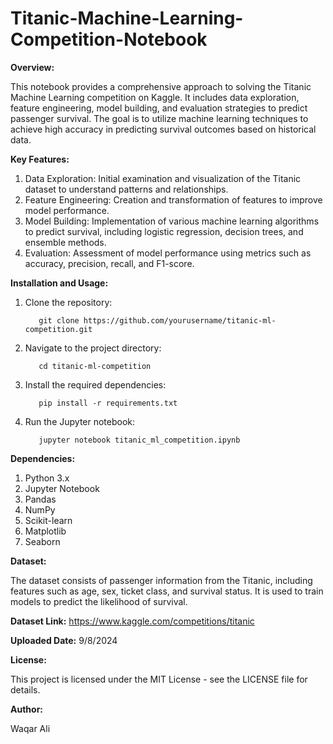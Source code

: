 # Titanic-Machine-Learning-Competition-Notebook

**Overview:**

This notebook provides a comprehensive approach to solving the Titanic Machine Learning competition on Kaggle. It includes data exploration, feature engineering, model building, and evaluation strategies to predict passenger survival. The goal is to utilize machine learning techniques to achieve high accuracy in predicting survival outcomes based on historical data.


**Key Features:**

1. Data Exploration: Initial examination and visualization of the Titanic dataset to understand patterns and relationships.
2. Feature Engineering: Creation and transformation of features to improve model performance.
3. Model Building: Implementation of various machine learning algorithms to predict survival, including logistic regression, decision trees, and ensemble methods.
4. Evaluation: Assessment of model performance using metrics such as accuracy, precision, recall, and F1-score.


**Installation and Usage:**

1. Clone the repository:


          git clone https://github.com/yourusername/titanic-ml-competition.git


2. Navigate to the project directory:


          cd titanic-ml-competition


3. Install the required dependencies:


          pip install -r requirements.txt


4. Run the Jupyter notebook:


          jupyter notebook titanic_ml_competition.ipynb



**Dependencies:**

1. Python 3.x
2. Jupyter Notebook
3. Pandas
4. NumPy
5. Scikit-learn
6. Matplotlib
7. Seaborn


**Dataset:**

The dataset consists of passenger information from the Titanic, including features such as age, sex, ticket class, and survival status. It is used to train models to predict the likelihood of survival.


**Dataset Link:** https://www.kaggle.com/competitions/titanic


**Uploaded Date:** 9/8/2024


**License:**

This project is licensed under the MIT License - see the LICENSE file for details.


**Author:**

Waqar Ali
